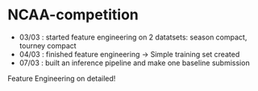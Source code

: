 # NCAA-competition

* 03/03 : started feature engineering on 2 datatsets: season compact, tourney compact
* 04/03 : finished feature engineering -> Simple training set created
* 07/03 : built an inference pipeline and make one baseline submission

Feature Engineering on detailed!
